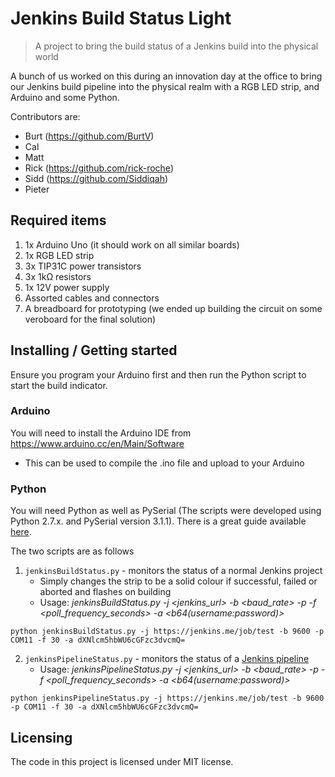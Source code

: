 # Jenkins Build Status Light
> A project to bring the build status of a Jenkins build into the physical world

A bunch of us worked on this during an innovation day at the office to bring our Jenkins build pipeline into the physical realm with a RGB LED strip, and Arduino and some Python.

Contributors are:

* Burt (https://github.com/BurtV)
* Cal
* Matt
* Rick (https://github.com/rick-roche)
* Sidd (https://github.com/Siddiqah)
* Pieter

## Required items
1. 1x Arduino Uno (it should work on all similar boards)
2. 1x RGB LED strip
3. 3x TIP31C power transistors
4. 3x 1kΩ resistors
5. 1x 12V power supply
6. Assorted cables and connectors
7. A breadboard for prototyping (we ended up building the circuit on some veroboard for the final solution)

## Installing / Getting started

Ensure you program your Arduino first and then run the Python script to start the build indicator.

### Arduino

You will need to install the Arduino IDE from https://www.arduino.cc/en/Main/Software
* This can be used to compile the .ino file and upload to your Arduino

### Python

You will need Python as well as PySerial (The scripts were developed using Python 2.7.x. and PySerial version 3.1.1). There is a great guide available [here](https://learn.adafruit.com/arduino-lesson-17-email-sending-movement-detector/installing-python-and-pyserial).

The two scripts are as follows
1. ```jenkinsBuildStatus.py``` - monitors the status of a normal Jenkins project
	* Simply changes the strip to be a solid colour if successful, failed or aborted and flashes on building
	* Usage: _jenkinsBuildStatus.py -j <jenkins_url> -b <baud_rate> -p <port> -f <poll_frequency_seconds> -a <b64(username:password)>_

```shell
python jenkinsBuildStatus.py -j https://jenkins.me/job/test -b 9600 -p COM11 -f 30 -a dXNlcm5hbWU6cGFzc3dvcmQ=
```

2. ```jenkinsPipelineStatus.py``` - monitors the status of a [Jenkins pipeline ](https://jenkins.io/doc/book/pipeline/)
	* Usage: _jenkinsPipelineStatus.py -j <jenkins_url> -b <baud_rate> -p <port> -f <poll_frequency_seconds> -a <b64(username:password)>_

```shell
python jenkinsPipelineStatus.py -j https://jenkins.me/job/test -b 9600 -p COM11 -f 30 -a dXNlcm5hbWU6cGFzc3dvcmQ=
```

## Licensing

The code in this project is licensed under MIT license.